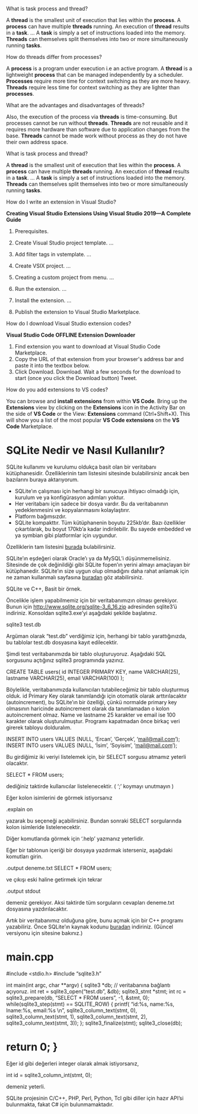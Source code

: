 What is task process and thread?

A **thread** is the smallest unit of execution that lies within the **process**. A **process** can have multiple **threads** running. An execution of **thread** results in a **task**. ... A **task** is simply a set of instructions loaded into the memory. **Threads** can themselves split themselves into two or more simultaneously running **tasks**.

How do threads differ from processes?

A **process** is a program under execution i.e an active program. A **thread** is a lightweight **process** that can be managed independently by a scheduler. **Processes** require more time for context switching as they are more heavy. **Threads** require less time for context switching as they are lighter than **processes**.

What are the advantages and disadvantages of threads?

Also, the execution of the process via **threads** is time-consuming. But processes cannot be run without **threads**. **Threads** are not reusable and it requires more hardware than software due to application changes from the base. **Threads** cannot be made work without process as they do not have their own address space.

What is task process and thread?

A **thread** is the smallest unit of execution that lies within the **process**. A **process** can have multiple **threads** running. An execution of **thread** results in a **task**. ... A **task** is simply a set of instructions loaded into the memory. **Threads** can themselves split themselves into two or more simultaneously running **tasks**.



How do I write an extension in Visual Studio?

**Creating Visual Studio Extensions Using Visual Studio 2019—A Complete Guide**

1. Prerequisites.

2. Create Visual Studio project template. ...

3. Add filter tags in vstemplate. ...

4. Create VSIX project. ...

5. Creating a custom project from menu. ...

6. Run the extension. ...

7. Install the extension. ...

8. Publish the extension to Visual Studio Marketplace.

   

How do I download Visual Studio extension codes?

**Visual Studio Code OFFLINE Extension Downloader**

1. Find extension you want to download at Visual Studio Code Marketplace.
2. Copy the URL of that extension from your browser's address bar and paste it into the textbox below.
3. Click Download. Download. Wait a few seconds for the download to start (once you click the Download button) Tweet.

How do you add extensions to VS codes?

You can browse and **install extensions** from within **VS Code**. Bring up the **Extensions** view by clicking on the **Extensions** icon in the Activity Bar on the side of **VS Code** or the View: **Extensions** command (Ctrl+Shift+X). This will show you a list of the most popular **VS Code extensions** on the **VS Code** Marketplace.



# SQLite Nedir ve Nasıl Kullanılır?

SQLite kullanımı ve kurulumu oldukça basit olan bir veritabanı kütüphanesidir. Özelliklerinin tam listesini sitesinde bulabilirsiniz ancak ben bazılarını buraya aktarıyorum.

- SQLite’ın çalışması için herhangi bir sunucuya ihtiyacı olmadığı için, kurulum ve ya konfigürasyon adımları yoktur.
- Her veritabanı için sadece bir dosya vardır. Bu da veritabanının yedeklenmesini ve kopyalanmasını kolaylaştırır.
- Platform bağımsızdır.
- SQLite kompakttır. Tüm kütüphanenin boyutu 225kb’dır. Bazı özellikler çıkartılarak, bu boyut 170kb’a kadar indirilebilir. Bu sayede embedded ve ya symbian gibi platformlar için uygundur.

Özelliklerin tam listesini [burada](http://www.sqlite.org/different.html) bulabilirsiniz.

SQLite’ın eşdeğeri olarak Oracle’ı ya da MySQL’i düşünmemelisiniz. Sitesinde de çok değinildiği gibi SQLite fopen’ın yerini almayı amaçlayan bir kütüphanedir. SQLite’ın size uygun olup olmadığını daha rahat anlamak için ne zaman kullanmalı sayfasına [buradan](http://www.sqlite.org/whentouse.html) göz atabilirsiniz.

SQLite ve C++, Basit bir örnek.

Öncelikle işlem yapabilmemiz için bir veritabanımızın olması gerekiyor. Bunun için http://www.sqlite.org/sqlite-3_6_16.zip adresinden sqlite3’ü indiriniz. Konsoldan sqlite3.exe’yi aşağıdaki şekilde başlatınız.

sqlite3 test.db

Argüman olarak “test.db” verdiğimiz için, herhangi bir tablo yarattığınızda, bu tablolar test.db dosyasına kayıt edilecektir.

Şimdi test veritabanımızda bir tablo oluşturuyoruz. Aşağıdaki SQL sorgusunu açtığınız sqlite3 programında yazınız.

CREATE TABLE users( id INTEGER PRIMARY KEY,
name VARCHAR(25),
lastname VARCHAR(25),
email VARCHAR(100)
);

Böylelikle, veritabanımızda kullanıcıları tutabileceğimiz bir tablo oluşturmuş olduk. id Primary Key olarak tanımlandığı için otomatik olarak arttırılacaktır (autoincrement), bu SQLite’ın bir özelliği, çünkü normalde primary key olmasının haricinde autoincrement olarak da tanımlamadan o kolon autoincrement olmaz. Name ve lastname 25 karakter ve email ise 100 karakter olarak oluşturulmuştur. Programı kapatmadan önce birkaç veri girerek tabloyu dolduralım.

INSERT INTO users VALUES (NULL, ‘Ercan’, ‘Gerçek’, ‘mail@mail.com’);
INSERT INTO users VALUES (NULL, ‘İsim’, ‘Soyisim’, ‘mail@mail.com’);

Bu girdiğimiz iki veriyi listelemek için, bir SELECT sorgusu atmamız yeterli olacaktır.

SELECT * FROM users;

dediğiniz taktirde kullanıcılar listelenecektir.
( ‘;’ koymayı unutmayın )

Eğer kolon isimlerini de görmek istiyorsanız

.explain on

yazarak bu seçeneği açabilirsiniz. Bundan sonraki SELECT sorgularında kolon isimleride listelenecektir.

Diğer komutlarıda görmek için ‘.help’ yazmanız yeterlidir.

Eğer bir tablonun içeriği bir dosyaya yazdırmak isterseniz, aşağıdaki komutları girin.

.output deneme.txt
SELECT * FROM users;

ve çıkışı eski haline getirmek için tekrar

.output stdout

demeniz gerekiyor. Aksi taktirde tüm sorguların cevapları deneme.txt dosyasına yazdırılacaktır.

Artık bir veritabanımız olduğuna göre, bunu açmak için bir C++ programı yazabiliriz.
Önce SQLite’ın kaynak kodunu [buradan](http://www.sqlite.org/sqlite-amalgamation-3_6_16.zip) indiriniz. (Güncel versiyonu için sitesine bakınız.)

main.cpp
==================================================
\#include <stdio.h>
\#include “sqlite3.h”

int main(int argc, char **argv)
{
sqlite3 *db;
// veritabanına bağlantı açıyoruz.
int ret = sqlite3_open(“test.db”, &db);
sqlite3_stmt *stmt;
int rc = sqlite3_prepare(db, “SELECT * FROM users”, -1, &stmt, 0);
while(sqlite3_step(stmt) == SQLITE_ROW) {
printf( “id:%s, name:%s, lname:%s, email:%s \n”,
sqlite3_column_text(stmt, 0),
sqlite3_column_text(stmt, 1),
sqlite3_column_text(stmt, 2),
sqlite3_column_text(stmt, 3));
};
sqlite3_finalize(stmt);
sqlite3_close(db);

return 0;
}
==================================================

Eğer id gibi değerleri integer olarak almak istiyorsanız,

int id = sqlite3_column_int(stmt, 0);

demeniz yeterli.

SQLite projesinin C/C++, PHP, Perl, Python, Tcl gibi diller için hazır API’si bulunmakta, fakat C# için bulunmamaktadır.







